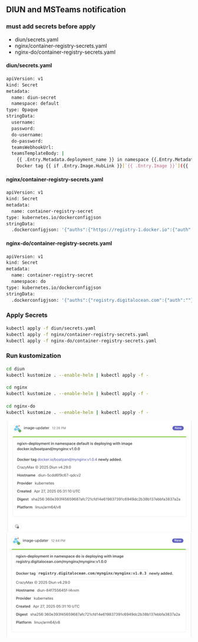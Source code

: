 ## DIUN and MSTeams notification

### must add secrets before apply
* diun/secrets.yaml
* nginx/container-registry-secrets.yaml
* nginx-do/container-registry-secrets.yaml

#### diun/secrets.yaml
```sh
apiVersion: v1
kind: Secret
metadata:
  name: diun-secret
  namespace: default
type: Opaque
stringData:
  username: 
  password:
  do-username: 
  do-password:
  teamsWebhookUrl:
  teamsTemplateBody: |
    {{ .Entry.Metadata.deployment_name }} in namespace {{.Entry.Metadata.namespace}} is deploying with image {{.Entry.Metadata.image_name}} <br /><br />
    Docker tag {{ if .Entry.Image.HubLink }}[`{{ .Entry.Image }}`]({{ .Entry.Image.HubLink }}){{ else }}`{{ .Entry.Image }}`{{ end }}{{ if (eq .Entry.Status "new") }} newly added{{ else }} updated{{ end }}.

```

#### nginx/container-registry-secrets.yaml
```sh
apiVersion: v1
kind: Secret
metadata:
  name: container-registry-secret
type: kubernetes.io/dockerconfigjson
stringData:
  .dockerconfigjson: '{"auths":{"https://registry-1.docker.io":{"auth":""}}}'
```

#### nginx-do/container-registry-secrets.yaml
```sh
apiVersion: v1
kind: Secret
metadata:
  name: container-registry-secret
  namespace: do
type: kubernetes.io/dockerconfigjson
stringData:
  .dockerconfigjson: '{"auths":{"registry.digitalocean.com":{"auth":""}}}'
```

### Apply Secrets
```sh
kubectl apply -f diun/secrets.yaml
kubectl apply -f nginx/container-registry-secrets.yaml
kubectl apply -f nginx-do/container-registry-secrets.yaml
```

### Run kustomization
```sh
cd diun
kubectl kustomize . --enable-helm | kubectl apply -f -

cd nginx
kubectl kustomize . --enable-helm | kubectl apply -f -

cd nginx-do
kubectl kustomize . --enable-helm | kubectl apply -f -
```

![Alt text](./teams-noti-dockerhub.png?raw=true "teams-noti")
![Alt text](./teams-noti-docr.png?raw=true "teams-noti")